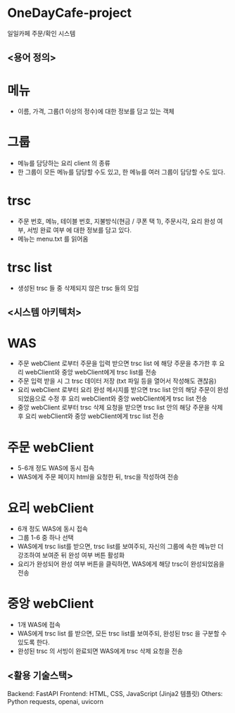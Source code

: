# OneDayCafe-project
일일카페 주문/확인 시스템

## <용어 정의>
# 메뉴
- 이름, 가격, 그룹(1 이상의 정수)에 대한 정보를 담고 있는 객체
# 그룹
- 메뉴를 담당하는 요리 client 의 종류
- 한 그룹이 모든 메뉴를 담당할 수도 있고, 한 메뉴를 여러 그룹이 담당할 수도 있다.
# trsc
- 주문 번호, 메뉴, 테이블 번호, 지불방식(현금 / 쿠폰 택 1), 주문시각, 요리 완성 여부, 서빙 완료 여부 에 대한 정보를 담고 있다.
- 메뉴는 menu.txt 를 읽어옴
# trsc list
- 생성된 trsc 들 중 삭제되지 않은 trsc 들의 모임

## <시스템 아키텍처>
# WAS
- 주문 webClient 로부터 주문을 입력 받으면 trsc list 에 해당 주문을 추가한 후 요리 webClient와 중앙 webClient에게 trsc list를 전송
- 주문 입력 받을 시 그 trsc 데이터 저장 (txt 파일 등을 열어서 작성해도 괜찮음)
- 요리 webClient 로부터 요리 완성 메시지를 받으면 trsc list 안의 해당 주문이 완성되었음으로 수정 후 요리 webClient와 중앙 webClient에게 trsc list 전송
- 중앙 webClient 로부터 trsc 삭제 요청을 받으면 trsc list 안의 해당 주문을 삭제 후 요리 webClient와 중앙 webClient에게 trsc list 전송

# 주문 webClient
- 5-6개 정도 WAS에 동시 접속
- WAS에게 주문 페이지 html을 요청한 뒤, trsc을 작성하여 전송

# 요리 webClient
- 6개 정도 WAS에 동시 접속
- 그룹 1-6 중 하나 선택
- WAS에게 trsc list를 받으면, trsc list를 보여주되, 자신의 그룹에 속한 메뉴만 더 강조하여 보여준 뒤 완성 여부 버튼 활성화
- 요리가 완성되어 완성 여부 버튼을 클릭하면, WAS에게 해당 trsc이 완성되었음을 전송

# 중앙 webClient
- 1개 WAS에 접속
- WAS에게 trsc list 를 받으면, 모든 trsc list를 보여주되, 완성된 trsc 을 구분할 수 있도록 한다.
- 완성된 trsc 의 서빙이 완료되면 WAS에게 trsc 삭제 요청을 전송

## <활용 기술스택>
Backend: FastAPI
Frontend: HTML, CSS, JavaScript (Jinja2 템플릿)
Others: Python requests, openai, uvicorn